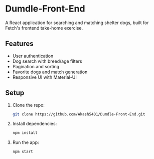 # Dumdle-Front-End

A React application for searching and matching shelter dogs, built for Fetch's frontend take-home exercise.

## Features
- User authentication
- Dog search with breed/age filters
- Pagination and sorting
- Favorite dogs and match generation
- Responsive UI with Material-UI

## Setup
1. Clone the repo:
   ```bash
   git clone https://github.com/Akash5401/Dumdle-Front-End.git
   ```
2. Install dependencies:
   ```bash
   npm install
   ```
3. Run the app:
   ```bash
   npm start
   ```
